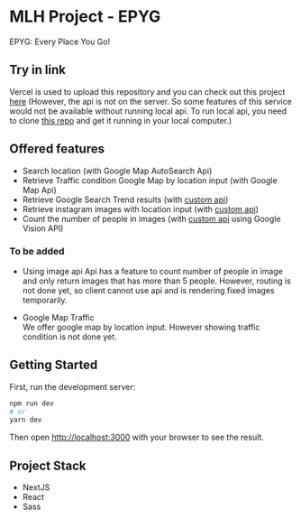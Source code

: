 # MLH Project - EPYG

EPYG: Every Place You Go!

## Try in link

Vercel is used to upload this repository and you can check out this project [here](https://epyg-client.vercel.app/)
(However, the api is not on the server. So some features of this service would not be available without running local api. To run local api, you need to clone [this repo](https://github.com/mlh-korean/epyg-python-api) and get it running in your local computer.)

## Offered features

- Search location (with Google Map AutoSearch Api)
- Retrieve Traffic condition Google Map by location input (with Google Map Api)
- Retrieve Google Search Trend results (with [custom api](https://github.com/mlh-korean/epyg-python-api))
- Retrieve instagram images with location input (with [custom api](https://github.com/mlh-korean/epyg-python-api))
- Count the number of people in images (with [custom api](https://github.com/mlh-korean/epyg-python-api) using Google Vision API)

### To be added  

- Using image api
Api has a feature to count number of people in image and only return images that has more than 5 people.
However, routing is not done yet, so client cannot use api and is rendering fixed images temporarily.

- Google Map Traffic  
We offer google map by location input. However showing traffic condition is not done yet.


## Getting Started

First, run the development server:

```bash
npm run dev
# or
yarn dev
```

Then open [http://localhost:3000](http://localhost:3000) with your browser to see the result.


## Project Stack

- NextJS
- React
- Sass
